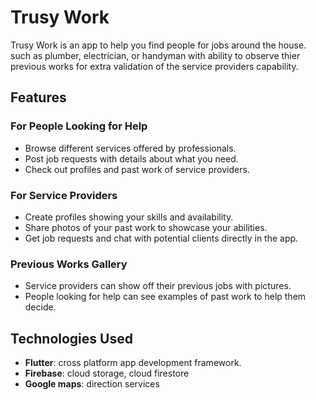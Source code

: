# Trusy Work

Trusy Work is an app to help you find people for jobs around the house. such as plumber, electrician, or handyman with ability to observe thier previous works for extra validation of the service providers capability.

## Features

### For People Looking for Help
- Browse different services offered by professionals.
- Post job requests with details about what you need.
- Check out profiles and past work of service providers.

### For Service Providers
- Create profiles showing your skills and availability.
- Share photos of your past work to showcase your abilities.
- Get job requests and chat with potential clients directly in the app.

### Previous Works Gallery
- Service providers can show off their previous jobs with pictures.
- People looking for help can see examples of past work to help them decide.

## Technologies Used
- **Flutter**: cross platform app development framework.
- **Firebase**: cloud storage, cloud firestore
- **Google maps**: direction services

